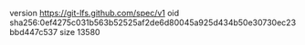 version https://git-lfs.github.com/spec/v1
oid sha256:0ef4275c031b563b52525af2de6d80045a925d434b50e30730ec23bbd447c537
size 13580
